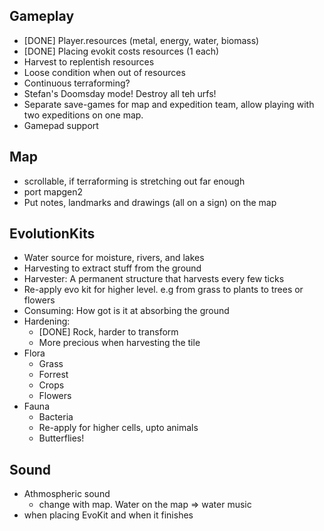 
## Gameplay

* [DONE] Player.resources (metal, energy, water, biomass)
* [DONE] Placing evokit costs resources (1 each)
* Harvest to replentish resources
* Loose condition when out of resources
* Continuous terraforming?
* Stefan's Doomsday mode! Destroy all teh urfs!
* Separate save-games for map and expedition team, allow playing with
  two expeditions on one map.
* Gamepad support

## Map
* scrollable, if terraforming is stretching out far enough
* port mapgen2
* Put notes, landmarks and drawings (all on a sign) on the map

## EvolutionKits

* Water source for moisture, rivers, and lakes
* Harvesting to extract stuff from the ground
* Harvester: A permanent structure that harvests every few ticks
* Re-apply evo kit for higher level. e.g from grass to plants to trees or flowers
* Consuming: How got is it at absorbing the ground
* Hardening:
  * [DONE] Rock, harder to transform
  * More precious when harvesting the tile
* Flora
  * Grass
  * Forrest
  * Crops
  * Flowers
* Fauna
  * Bacteria
  * Re-apply for higher cells, upto animals
  * Butterflies!

## Sound

* Athmospheric sound
  * change with map. Water on the map => water music
* when placing EvoKit and when it finishes

